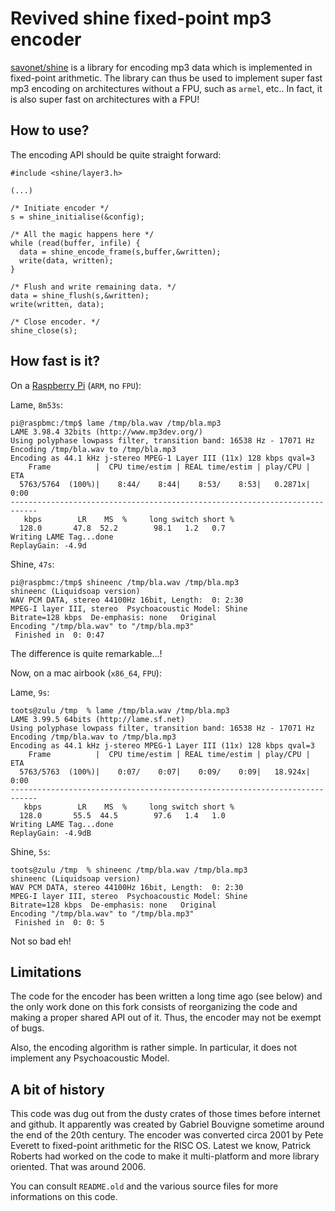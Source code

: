 Revived shine fixed-point mp3 encoder
=====================================

[savonet/shine](https://github.com/savonet/shine) is a library for encoding mp3 data which
is implemented in fixed-point arithmetic. The library can thus be used to implement super fast
mp3 encoding on architectures without a FPU, such as `armel`, etc.. In fact, it is also super
fast on architectures with a FPU!

How to use?
-----------

The encoding API should be quite straight forward:

```
#include <shine/layer3.h>
  
(...)

/* Initiate encoder */
s = shine_initialise(&config);

/* All the magic happens here */
while (read(buffer, infile) {
  data = shine_encode_frame(s,buffer,&written);
  write(data, written);
}

/* Flush and write remaining data. */
data = shine_flush(s,&written);
write(written, data);

/* Close encoder. */
shine_close(s);
```

How fast is it?
---------------

On a [Raspberry Pi](http://www.raspberrypi.org/) (`ARM`, no `FPU`):

Lame, `8m53s`:
```
pi@raspbmc:/tmp$ lame /tmp/bla.wav /tmp/bla.mp3 
LAME 3.98.4 32bits (http://www.mp3dev.org/)
Using polyphase lowpass filter, transition band: 16538 Hz - 17071 Hz
Encoding /tmp/bla.wav to /tmp/bla.mp3
Encoding as 44.1 kHz j-stereo MPEG-1 Layer III (11x) 128 kbps qval=3
    Frame          |  CPU time/estim | REAL time/estim | play/CPU |    ETA 
  5763/5764  (100%)|    8:44/    8:44|    8:53/    8:53|   0.2871x|    0:00 
----------------------------------------------------------------------------
   kbps        LR    MS  %     long switch short %
  128.0       47.8  52.2        98.1   1.2   0.7
Writing LAME Tag...done
ReplayGain: -4.9d
```

Shine, `47s`:
```
pi@raspbmc:/tmp$ shineenc /tmp/bla.wav /tmp/bla.mp3 
shineenc (Liquidsoap version)
WAV PCM DATA, stereo 44100Hz 16bit, Length:  0: 2:30
MPEG-I layer III, stereo  Psychoacoustic Model: Shine
Bitrate=128 kbps  De-emphasis: none   Original 
Encoding "/tmp/bla.wav" to "/tmp/bla.mp3"
 Finished in  0: 0:47
```

The difference is quite remarkable...!

Now, on a mac airbook (`x86_64`, `FPU`):

Lame, `9s`:
```
toots@zulu /tmp  % lame /tmp/bla.wav /tmp/bla.mp3
LAME 3.99.5 64bits (http://lame.sf.net)
Using polyphase lowpass filter, transition band: 16538 Hz - 17071 Hz
Encoding /tmp/bla.wav to /tmp/bla.mp3
Encoding as 44.1 kHz j-stereo MPEG-1 Layer III (11x) 128 kbps qval=3
    Frame          |  CPU time/estim | REAL time/estim | play/CPU |    ETA 
  5763/5763  (100%)|    0:07/    0:07|    0:09/    0:09|   18.924x|    0:00 
----------------------------------------------------------------------------
   kbps        LR    MS  %     long switch short %
  128.0       55.5  44.5        97.6   1.4   1.0
Writing LAME Tag...done
ReplayGain: -4.9dB
```

Shine, `5s`:
```
toots@zulu /tmp  % shineenc /tmp/bla.wav /tmp/bla.mp3
shineenc (Liquidsoap version)
WAV PCM DATA, stereo 44100Hz 16bit, Length:  0: 2:30
MPEG-I layer III, stereo  Psychoacoustic Model: Shine
Bitrate=128 kbps  De-emphasis: none   Original 
Encoding "/tmp/bla.wav" to "/tmp/bla.mp3"
 Finished in  0: 0: 5
```

Not so bad eh!

Limitations
-----------

The code for the encoder has been written a long time ago (see below) and 
the only work done on this fork consists of reorganizing the code and making a 
proper shared API out of it. Thus, the encoder may not be exempt of bugs.

Also, the encoding algorithm is rather simple. In particular, it does not
implement any Psychoacoustic Model.

A bit of history
----------------

This code was dug out from the dusty crates of those times before internet 
and github. It apparently was created by Gabriel Bouvigne sometime around 
the end of the 20th century. The encoder was converted circa 2001 by Pete 
Everett to fixed-point arithmetic for the RISC OS. Latest we know, Patrick 
Roberts had worked on the code to make it multi-platform and more library
oriented. That was around 2006.

You can consult `README.old` and the various source files for more 
informations on this code.
